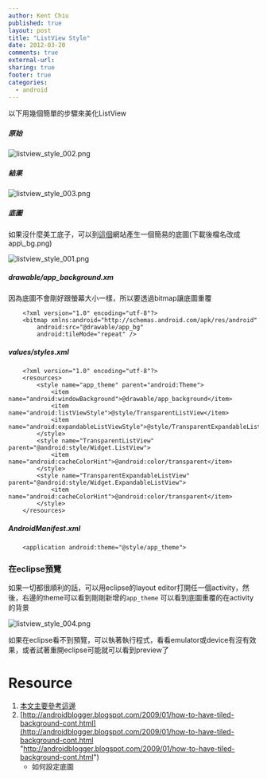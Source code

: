 ```yaml
---
author: Kent Chiu
published: true
layout: post
title: "ListView Style"
date: 2012-03-20
comments: true
external-url:
sharing: true
footer: true
categories:
  - android
---
```




以下用幾個簡單的步驟來美化ListView

##### 原始

![listview_style_002.png][listview_style_002.png]

##### 結果

![listview_style_003.png][listview_style_003.png]

##### 底圖

如果沒什麼美工底子，可以到[這個](http://www.bgpatterns.com/ "http://www.bgpatterns.com/")網站產生一個簡易的底圖(下載後檔名改成app\_bg.png)

![listview_style_001.png][listview_style_001.png]

##### drawable/app\_background.xm

因為底圖不會剛好跟螢幕大小一樣，所以要透過bitmap讓底圖重覆


```
    <?xml version="1.0" encoding="utf-8"?>
    <bitmap xmlns:android="http://schemas.android.com/apk/res/android"
        android:src="@drawable/app_bg"
        android:tileMode="repeat" />
```

##### values/styles.xml


```
    <?xml version="1.0" encoding="utf-8"?>
    <resources>
        <style name="app_theme" parent="android:Theme">
            <item name="android:windowBackground">@drawable/app_background</item>
            <item name="android:listViewStyle">@style/TransparentListView</item>
            <item name="android:expandableListViewStyle">@style/TransparentExpandableListView</item>
        </style>
        <style name="TransparentListView" parent="@android:style/Widget.ListView">
            <item name="android:cacheColorHint">@android:color/transparent</item>
        </style>
        <style name="TransparentExpandableListView" parent="@android:style/Widget.ExpandableListView">
            <item name="android:cacheColorHint">@android:color/transparent</item>
        </style>
    </resources>
```

##### AndroidManifest.xml


```
    <application android:theme="@style/app_theme">
```

### 在eclipse預覽

如果一切都很順利的話，可以用eclipse的layout
editor打開任一個activity，然後，右邊的theme可以看到剛剛新增的`app_theme`
可以看到底圖重覆的在activity的背景

![listview_style_004.png][listview_style_004.png]

如果在eclipse看不到預覽，可以執著執行程式，看看emulator或device有沒有效果，或者試著重開eclipse可能就可以看到preview了

Resource
========

1.  [本文主要參考這邊](http://stackoverflow.com/questions/2706913/how-to-make-android-apps-background-image-repeat "http://stackoverflow.com/questions/2706913/how-to-make-android-apps-background-image-repeat")
2.  [http://androidblogger.blogspot.com/2009/01/how-to-have-tiled-background-cont.html](http://androidblogger.blogspot.com/2009/01/how-to-have-tiled-background-cont.html "http://androidblogger.blogspot.com/2009/01/how-to-have-tiled-background-cont.html")
    - 如何設定底圖

[listview_style_002.png]: http://blog.kent-chiu.com/images/2012-03-20/listview_style_002.png
[listview_style_003.png]: http://blog.kent-chiu.com/images/2012-03-20/listview_style_003.png
[listview_style_001.png]: http://blog.kent-chiu.com/images/2012-03-20/listview_style_001.png
[listview_style_004.png]: http://blog.kent-chiu.com/images/2012-03-20/listview_style_004.png
